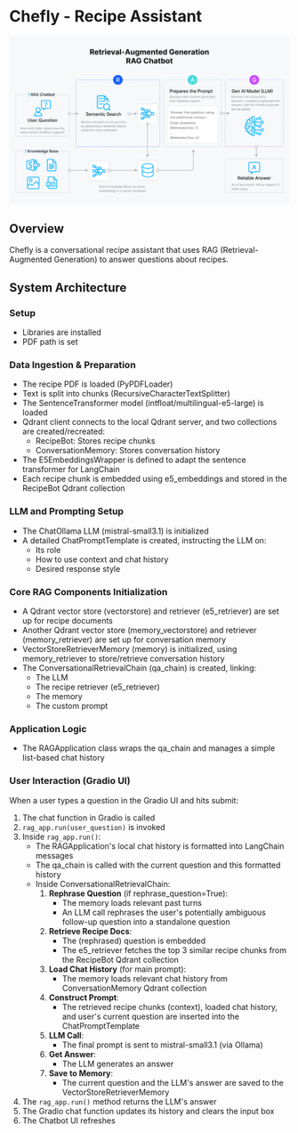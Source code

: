 # Chefly - Recipe Assistant

<img src="./RAG_workflow.png" alt="RAG_workflow_diagram">

## Overview
Chefly is a conversational recipe assistant that uses RAG (Retrieval-Augmented Generation) to answer questions about recipes.

## System Architecture

### Setup
- Libraries are installed
- PDF path is set

### Data Ingestion & Preparation
- The recipe PDF is loaded (PyPDFLoader)
- Text is split into chunks (RecursiveCharacterTextSplitter)
- The SentenceTransformer model (intfloat/multilingual-e5-large) is loaded
- Qdrant client connects to the local Qdrant server, and two collections are created/recreated:
  - RecipeBot: Stores recipe chunks
  - ConversationMemory: Stores conversation history
- The E5EmbeddingsWrapper is defined to adapt the sentence transformer for LangChain
- Each recipe chunk is embedded using e5_embeddings and stored in the RecipeBot Qdrant collection

### LLM and Prompting Setup
- The ChatOllama LLM (mistral-small3.1) is initialized
- A detailed ChatPromptTemplate is created, instructing the LLM on:
  - Its role
  - How to use context and chat history
  - Desired response style

### Core RAG Components Initialization
- A Qdrant vector store (vectorstore) and retriever (e5_retriever) are set up for recipe documents
- Another Qdrant vector store (memory_vectorstore) and retriever (memory_retriever) are set up for conversation memory
- VectorStoreRetrieverMemory (memory) is initialized, using memory_retriever to store/retrieve conversation history
- The ConversationalRetrievalChain (qa_chain) is created, linking:
  - The LLM
  - The recipe retriever (e5_retriever)
  - The memory
  - The custom prompt

### Application Logic
- The RAGApplication class wraps the qa_chain and manages a simple list-based chat history

### User Interaction (Gradio UI)
When a user types a question in the Gradio UI and hits submit:
1. The chat function in Gradio is called
2. `rag_app.run(user_question)` is invoked
3. Inside `rag_app.run()`:
   - The RAGApplication's local chat history is formatted into LangChain messages
   - The qa_chain is called with the current question and this formatted history
   - Inside ConversationalRetrievalChain:
     1. **Rephrase Question** (if rephrase_question=True):
        - The memory loads relevant past turns
        - An LLM call rephrases the user's potentially ambiguous follow-up question into a standalone question
     2. **Retrieve Recipe Docs**:
        - The (rephrased) question is embedded
        - The e5_retriever fetches the top 3 similar recipe chunks from the RecipeBot Qdrant collection
     3. **Load Chat History** (for main prompt):
        - The memory loads relevant chat history from ConversationMemory Qdrant collection
     4. **Construct Prompt**:
        - The retrieved recipe chunks (context), loaded chat history, and user's current question are inserted into the ChatPromptTemplate
     5. **LLM Call**:
        - The final prompt is sent to mistral-small3.1 (via Ollama)
     6. **Get Answer**:
        - The LLM generates an answer
     7. **Save to Memory**:
        - The current question and the LLM's answer are saved to the VectorStoreRetrieverMemory
4. The `rag_app.run()` method returns the LLM's answer
5. The Gradio chat function updates its history and clears the input box
6. The Chatbot UI refreshes
